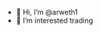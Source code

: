 - 👋 Hi, I’m @arweth1
- 👀 I’m interested trading
  


<!---
arweth1/arweth1 is a ✨ special ✨ repository because its `README.md` (this file) appears on your GitHub profile.
You can click the Preview link to take a look at your changes.
--->
